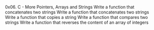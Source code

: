 0x06. C - More Pointers, Arrays and Strings
Write a function that concatenates two strings
Write a function that concatenates two strings
Write a function that copies a string
Write a function that compares two strings
Write a function that reverses the content of an array of integers
